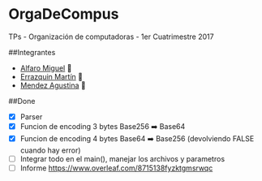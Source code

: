 # OrgaDeCompus
TPs - Organización de computadoras - 1er Cuatrimestre 2017

##Integrantes
* [Alfaro Miguel](https://github.com/AlfaroMiguel) :boy:
* [Errazquin Martín](https://github.com/martinerrazquin) :boy:
* [Mendez Agustina](https://github.com/abmendez) :girl:

##Done

- [x] Parser
- [x] Funcion de encoding 3 bytes Base256 :arrow_right: Base64
- [x] Funcion de encoding 4 bytes Base64 :arrow_right: Base256 (devolviendo FALSE cuando hay error)
- [ ] Integrar todo en el main(), manejar los archivos y parametros
- [ ] Informe https://www.overleaf.com/8715138fyzktgmsrwqc

